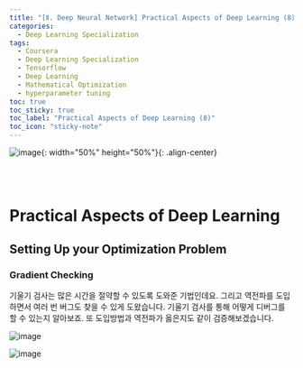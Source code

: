 ```yaml
---
title: "[Ⅱ. Deep Neural Network] Practical Aspects of Deep Learning (8)"
categories:
  - Deep Learning Specialization
tags:
  - Coursera
  - Deep Learning Specialization
  - Tensorflow
  - Deep Learning
  - Mathematical Optimization
  - hyperparameter tuning
toc: true
toc_sticky: true
toc_label: "Practical Aspects of Deep Learning (8)"
toc_icon: "sticky-note"
---
```


![image](https://user-images.githubusercontent.com/55765292/177095282-038ee3ed-f543-4793-9eff-f2d5ac239f36.png){: width="50%" height="50%"}{: .align-center}

<br><br>

# Practical Aspects of Deep Learning

## Setting Up your Optimization Problem

### Gradient Checking

기울기 검사는 많은 시간을 절약할 수 있도록 도와준 기법인데요. 그리고 역전파를 도입하면서 여러 번 버그도 찾을 수 있게 도왔습니다. 기울기 검사를 통해 어떻게 디버그를 할 수 있는지 알아보죠. 또 도입방법과 역전파가 옳은지도 같이 검증해보겠습니다.

![image](https://user-images.githubusercontent.com/55765292/177708519-f0e48acd-b003-45b4-a2e1-069479a9a775.png)

![image](https://user-images.githubusercontent.com/55765292/177708567-de1c6155-24f6-438e-bdc6-b83126ceb0bf.png)
